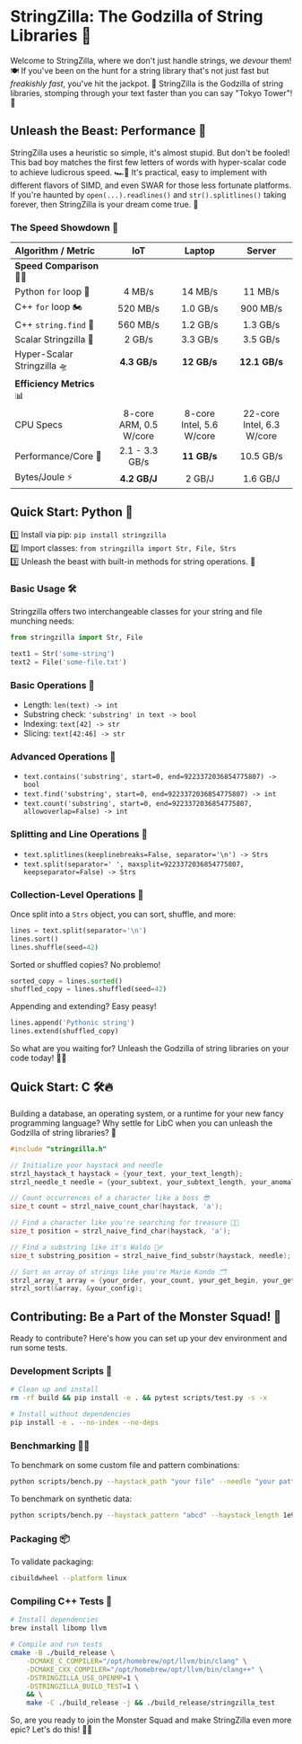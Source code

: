 # StringZilla: The Godzilla of String Libraries 🦖

Welcome to StringZilla, where we don't just handle strings, we *devour* them! 🍽️ If you've been on the hunt for a string library that's not just fast but *freakishly fast*, you've hit the jackpot. 🎰 StringZilla is the Godzilla of string libraries, stomping through your text faster than you can say "Tokyo Tower"! 🗼

## Unleash the Beast: Performance 🚀

StringZilla uses a heuristic so simple, it's almost stupid. But don't be fooled! This bad boy matches the first few letters of words with hyper-scalar code to achieve ludicrous speed. 🏎️💨 It's practical, easy to implement with different flavors of SIMD, and even SWAR for those less fortunate platforms. If you're haunted by `open(...).readlines()` and `str().splitlines()` taking forever, then StringZilla is your dream come true. 🌈

### The Speed Showdown 🏁

| Algorithm / Metric        |    IoT    |  Laptop  |  Server    |
| :------------------------ | :--------------------------------: | :--------------------------------: | :-----------------------------------: |
| **Speed Comparison** 🐢🐇  |                                   |                                    |                                       |
| Python `for` loop 🐌           |  4 MB/s                           | 14 MB/s                            |  11 MB/s                              |
| C++ `for` loop 🏍️              | 520 MB/s                          | 1.0 GB/s                           | 900 MB/s                              |
| C++ `string.find` 🚗    | 560 MB/s                          | 1.2 GB/s                           | 1.3 GB/s                              |
| Scalar Stringzilla 🚀  |  2 GB/s                           | 3.3 GB/s                           | 3.5 GB/s                              |
| Hyper-Scalar Stringzilla 🛸 | **4.3 GB/s**                | **12 GB/s**                        | **12.1 GB/s**                         |
| **Efficiency Metrics** 📊|                                   |                                    |                                       |
| CPU Specs | 8-core ARM, 0.5 W/core | 8-core Intel, 5.6 W/core | 22-core Intel, 6.3 W/core |
| Performance/Core 💪       | 2.1 - 3.3 GB/s                    | **11 GB/s**                         | 10.5 GB/s                             |
| Bytes/Joule ⚡            | **4.2 GB/J**                      | 2 GB/J                              | 1.6 GB/J                              |

## Quick Start: Python 🐍

1️⃣ Install via pip: `pip install stringzilla`  
2️⃣ Import classes: `from stringzilla import Str, File, Strs`  
3️⃣ Unleash the beast with built-in methods for string operations. 🎉

### Basic Usage 🛠️

Stringzilla offers two interchangeable classes for your string and file munching needs:

```python
from stringzilla import Str, File

text1 = Str('some-string')
text2 = File('some-file.txt')
```

### Basic Operations 📏

- Length: `len(text) -> int`
- Substring check: `'substring' in text -> bool`
- Indexing: `text[42] -> str`
- Slicing: `text[42:46] -> str`

### Advanced Operations 🧠

- `text.contains('substring', start=0, end=9223372036854775807) -> bool`
- `text.find('substring', start=0, end=9223372036854775807) -> int`
- `text.count('substring', start=0, end=9223372036854775807, allowoverlap=False) -> int`

### Splitting and Line Operations 🍕

- `text.splitlines(keeplinebreaks=False, separator='\n') -> Strs`
- `text.split(separator=' ', maxsplit=9223372036854775807, keepseparator=False) -> Strs`

### Collection-Level Operations 🎲

Once split into a `Strs` object, you can sort, shuffle, and more:

```python
lines = text.split(separator='\n')
lines.sort()
lines.shuffle(seed=42)
```

Sorted or shuffled copies? No problemo!

```python
sorted_copy = lines.sorted()
shuffled_copy = lines.shuffled(seed=42)
```

Appending and extending? Easy peasy!

```python
lines.append('Pythonic string')
lines.extend(shuffled_copy)
```

So what are you waiting for? Unleash the Godzilla of string libraries on your code today! 🦖🔥

## Quick Start: C 🛠️🔥

Building a database, an operating system, or a runtime for your new fancy programming language? Why settle for LibC when you can unleash the Godzilla of string libraries? 🦖

```c
#include "stringzilla.h"

// Initialize your haystack and needle
strzl_haystack_t haystack = {your_text, your_text_length};
strzl_needle_t needle = {your_subtext, your_subtext_length, your_anomaly_offset};

// Count occurrences of a character like a boss 😎
size_t count = strzl_naive_count_char(haystack, 'a');

// Find a character like you're searching for treasure 🏴‍☠️
size_t position = strzl_naive_find_char(haystack, 'a');

// Find a substring like it's Waldo 🕵️‍♂️
size_t substring_position = strzl_naive_find_substr(haystack, needle);

// Sort an array of strings like you're Marie Kondo 🗂️
strzl_array_t array = {your_order, your_count, your_get_begin, your_get_length, your_handle};
strzl_sort(&array, &your_config);
```

## Contributing: Be a Part of the Monster Squad! 👾

Ready to contribute? Here's how you can set up your dev environment and run some tests.

### Development Scripts 📜

```sh
# Clean up and install
rm -rf build && pip install -e . && pytest scripts/test.py -s -x

# Install without dependencies
pip install -e . --no-index --no-deps
```

### Benchmarking 🏋️‍♂️

To benchmark on some custom file and pattern combinations:

```sh
python scripts/bench.py --haystack_path "your file" --needle "your pattern"
```

To benchmark on synthetic data:

```sh
python scripts/bench.py --haystack_pattern "abcd" --haystack_length 1e9 --needle "abce"
```

### Packaging 📦

To validate packaging:

```sh
cibuildwheel --platform linux
```

### Compiling C++ Tests 🧪

```sh
# Install dependencies
brew install libomp llvm

# Compile and run tests
cmake -B ./build_release \
    -DCMAKE_C_COMPILER="/opt/homebrew/opt/llvm/bin/clang" \
    -DCMAKE_CXX_COMPILER="/opt/homebrew/opt/llvm/bin/clang++" \
    -DSTRINGZILLA_USE_OPENMP=1 \
    -DSTRINGZILLA_BUILD_TEST=1 \
    && \
    make -C ./build_release -j && ./build_release/stringzilla_test
```

So, are you ready to join the Monster Squad and make StringZilla even more epic? Let's do this! 🦖🚀
